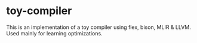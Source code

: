 # toy-compiler
This is an implementation of a toy compiler using flex, bison, MLIR &amp; LLVM. Used mainly for learning optimizations.

